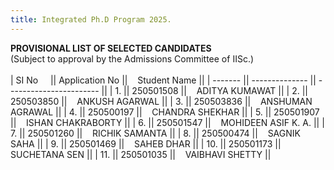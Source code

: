 ```yaml
---
title: Integrated Ph.D Program 2025.
---
```


<b>
PROVISIONAL LIST OF SELECTED CANDIDATES</b><br>
(Subject to approval by the Admissions Committee of IISc.)<br>
<br>
| SI No  &nbsp;&nbsp;&nbsp; || Application No ||&nbsp;&nbsp;&nbsp; Student Name           ||
| ------- || -------------- || ----------------------- ||
| 1.      || 250501508       ||&nbsp;&nbsp;&nbsp; ADITYA KUMAWAT          ||
| 2.      || 250503850       ||&nbsp;&nbsp;&nbsp; ANKUSH AGARWAL          ||
| 3.      || 250503836       ||&nbsp;&nbsp;&nbsp; ANSHUMAN AGRAWAL        ||
| 4.      || 250500197       ||&nbsp;&nbsp;&nbsp; CHANDRA SHEKHAR         ||
| 5.      || 250501907       ||&nbsp;&nbsp;&nbsp; ISHAN CHAKRABORTY       ||
| 6.      || 250501547       ||&nbsp;&nbsp;&nbsp; MOHIDEEN ASIF K. A.     ||
| 7.      || 250501260       ||&nbsp;&nbsp;&nbsp; RICHIK SAMANTA          ||
| 8.      || 250500474       ||&nbsp;&nbsp;&nbsp; SAGNIK SAHA             ||
| 9.      || 250501469       ||&nbsp;&nbsp;&nbsp; SAHEB DHAR              ||
| 10.     || 250501173       ||&nbsp;&nbsp;&nbsp; SUCHETANA SEN           ||
| 11.     || 250501035       ||&nbsp;&nbsp;&nbsp; VAIBHAVI SHETTY         ||

<br><br>

